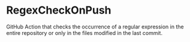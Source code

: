 # RegexCheckOnPush
GitHub Action that checks the occurrence of a regular expression in the entire repository or only in the files modified in the last commit.
